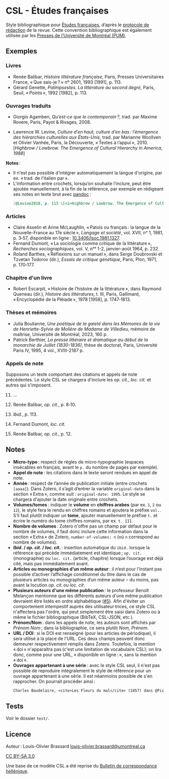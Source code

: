 # CSL - Études françaises

Style bibliographique pour [Études françaises](http://revue-etudesfrancaises.umontreal.ca/), d’après le [protocole de rédaction](https://revue-etudesfrancaises.umontreal.ca/wp-content/uploads/2023/02/protocole-de-redaction.pdf) de la revue.
Cette convention bibliographique est également utilisée par les [Presses de l’Université de Montréal (PUM)](https://pum.umontreal.ca/).

## Exemples

### Livres
- Renée Balibar, <em>Histoire littérature française</em>, Paris, Presses Universitaires France, <span>« Que sais-je ? »</span> nº&nbsp;2601, 1993 [1991], p.&nbsp;113.
- Gérard Genette, <em>Palimpsestes. La littérature au second degré</em>, Paris, Seuil, <span>« Points »</span>, 1992 [1982], p.&nbsp;113.

### Ouvrages traduits

- Giorgio Agamben, <em>Qu’est-ce que le contemporain ?</em>, trad. par Maxime Rovere, Paris, Payot &amp; Rivages, 2008.

- Lawrence W. Levine, <em>Culture d’en haut, culture d’en bas : l’émergence des hiérarchies culturelles aux États-Unis</em>, trad. par Marianne Woollven et Olivier Vanhée, Paris, la Découverte, <span>« Textes à l’appui »</span>, 2010. [<i>Highbrow / Lowbrow. The Emergence of Cultural Hierarchy in America, 1988</i>]

**Notes** :

- Il n'est pas possible d'intégrer automatiquement la langue d'origine, par ex. « trad. de l'italien par ».
- L'information entre crochets, lorsqu’on souhaite l’inclure, peut être ajoutée manuellement, à la fin de la référence, par exemple en rédigeant ses notes en texte brut avec [pandoc](https://pandoc.org/) :
  ```markdown
  [@Levine2010, p. 113 \[<i>Highbrow / Lowbrow. The Emergence of Cultural Hierarchy in America, 1988</i>\]]
  ```

### Articles

- Claire Asselin et Anne McLaughlin, <span>« Patois ou français : la langue de la Nouvelle-France au 17e siècle »</span>, <em>Langage et société</em>, vol.&nbsp;XVII, nᵒ&nbsp;1, 1981, p.&nbsp;3‑57, disponible en ligne : <a href="https://doi.org/10.3406/lsoc.1981.1327" role="doc-biblioref">10.3406/lsoc.1981.1327</a>.
- Fernand Dumont, <span>« La sociologie comme critique de la littérature »</span>, <em>Recherches sociographiques</em>, vol.&nbsp;V, nᵒˢ&nbsp;1-2, janvier-août 1964, p.&nbsp;232.
- Roland Barthes, <span>« Réflexions sur un manuel »</span>, dans Serge Doubrovski et Tzvetan Todorov (dir.), <em>Essais de critique génétique</em>, Paris, Plon, 1971, p.&nbsp;170‑177.

### Chapitre d'un livre

- Robert Escarpit, <span>« Histoire de l’histoire de la littérature »</span>, dans Raymond Queneau (dir.), <em>Histoire des littératures</em>, t. III, Paris, Gallimard, <span>« Encyclopédie de la Pléiade »</span>, 1978 [1958], p.&nbsp;1747‑1813.

### Thèses et mémoires

- Julia Boulianne, <em>Une poétique de la gaieté dans les Mémoires de la vie de Henriette-Sylvie de Molière de Madame de Villedieu</em>, mémoire de maîtrise, Université de Montréal, 2023, 160&nbsp;p.
- Patrick Berthier, <em>La presse littéraire et dramatique au début de la monarchie de Juillet (1830-1836)</em>, thèse de doctorat, Paris, Université Paris IV, 1995, 4&nbsp;vol., XVIII-2187&nbsp;p.

### Appels de note

Supposons un texte comportant des citations et appels de note précédentes.
Le style CSL se chargera d'inclure les _op. cit._, _loc. cit._ et autres qui s'imposent.

<ol start="11">
<li>...</li>
<li><p>Renée Balibar, <em>op. cit.</em>, p.&nbsp;8‑10.</p></li>
<li><p><em>Ibid.</em>, p.&nbsp;113.</p></li>
<li><p>Fernand Dumont, <em>loc. cit.</em></p></li>
<li><p>Renée Balibar, <em>op. cit.</em>, p.&nbsp;12.</p></li>
</ol>

## Notes

- **Micro-typo** : respect de règles de micro-typographie (espaces insécables en français, avant le `p.` du nombre de pages par exemple).
- **Appel de note** : les citations dans le texte seront rendues en appel de note.
- **Année** : respect de l’année de publication initiale (entre crochets `[aaaa]`). Dans Zotero, il s’agit d’entrer la variable `original-date` dans la section « Extra », comme suit : `original-date: 1995`. Le style se chargera d'ajouter la date originale entre crochets.
- **Volumes/tomes** : indiquer le **volume** en **chiffres arabes** (par ex. `1`, `2` ou `12`), le style fera le rendu en chiffres romains et ajoutera le préfixe `vol.`. S’il faut plutôt indiquer un **tome**, ajouter manuellement le préfixe `t.` et écrire le numéro du tome chiffres romains, par ex. `t. III`.
- **Nombre de volumes** : Zotero n'offre pas un champ par défaut pour le nombre de volumes, il faut donc inclure cette information dans la section « Extra » de Zotero, `number-of-volumes: n` (où `n` correspond au nombre de volumes).
- ***Ibid.* / *op. cit.* / *loc. cit.*** : insertion automatique du `ibid.` lorsque la référence qui précède immédiatement est identique ; `op. cit.` (monographie) ou `loc. cit.` (article, chapitre) lorsque l’ouvrage est déjà cité, mais pas immédiatement avant.
- **Articles ou monographies d’un même auteur** : il n’est pour l’instant pas possible d’activer l’affichage conditionnel du titre dans le cas de plusieurs articles ou monographies d’un même auteur – du moins, pas avant la locution *op. cit.* ou *loc. cit*.
- **Plusieurs auteurs d'une même publication** : le professeur Benoît Melançon mentionne que les différents auteurs d'une même publication devraient être listés en ordre alphabétique ([#5](https://git.loupbrun.ca/louis/csl-etudes-francaises/issues/5)). Afin d'éviter un comportement intempestif auprès des utilisateur·trices, ce style CSL n'affectera pas l'ordre, qui peut simplement être saisi dans Zotero ou à même le fichier bibliographique (BibTeX, CSL-JSON, etc.).
- **Prénom/Nom** : dans les appels de note, les auteurs sont affichés par _Prénom Nom_ ; dans la bibliographie, ce sera plutôt _Nom, Prénom_.
- **URL / DOI** : si le DOI est renseigné (pour les articles de périodique), il sera utilisé à la place de l'URL. Ces deux champs peuvent donc demeurer respectivement remplis dans Zotero. Toutefois, la mention « doi » n'apparaîtra pas (c'est une limitation de vocabulaire CSL); on lira donc, comme pour une URL, « disponible en ligne : », sans la mention « doi ».
- **Ouvrages appartenant à une série** : avec le style CSL seul, il n'est pas possible de reproduire intégralement le style de référence pour un ouvrage appartenant à une série. Il est néanmoins possible de s'en rapprocher.
On pourrait procéder ainsi :
  ```txt
  Charles Baudelaire, <cite>Les Fleurs du mal</cite> (1857) dans @Pichois1975.
  ```

## Tests

Voir le dossier `test/`.

## Licence

Auteur : Louis-Olivier Brassard <louis-olivier.brassard@umontreal.ca>

[CC BY-SA 3.0](http://creativecommons.org/licenses/by-sa/3.0/)

Une base de ce modèle CSL a été reprise du [Bulletin de correspondance hellénique](https://www.zotero.org/styles?q=id%3Abulletin-de-correspondance-hellenique).

